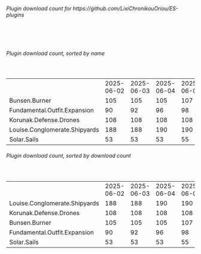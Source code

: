 <h6>Plugin download count for https://github.com/LixiChronikouOriou/ES-plugins</h6><br>
<br>
<h6>Plugin download count, sorted by name</h6><sub><sup><br>
<table>
	<tr>
		<td></td>
		<td>2025-06-02</td>
		<td>2025-06-03</td>
		<td>2025-06-04</td>
		<td>2025-06-05</td>
		<td>2025-06-06</td>
		<td>2025-06-07</td>
		<td>2025-06-08</td>
		<td>today +</td>
	</tr>
	<tr>
		<td>Bunsen.Burner</td>
		<td>105</td>
		<td>105</td>
		<td>105</td>
		<td>107</td>
		<td>107</td>
		<td>109</td>
		<td>109</td>
		<td></td>
	</tr>
	<tr>
		<td>Fundamental.Outfit.Expansion</td>
		<td>90</td>
		<td>92</td>
		<td>96</td>
		<td>98</td>
		<td>100</td>
		<td>106</td>
		<td>106</td>
		<td></td>
	</tr>
	<tr>
		<td>Korunak.Defense.Drones</td>
		<td>108</td>
		<td>108</td>
		<td>108</td>
		<td>108</td>
		<td>110</td>
		<td>112</td>
		<td>112</td>
		<td></td>
	</tr>
	<tr>
		<td>Louise.Conglomerate.Shipyards</td>
		<td>188</td>
		<td>188</td>
		<td>190</td>
		<td>190</td>
		<td>192</td>
		<td>194</td>
		<td>194</td>
		<td></td>
	</tr>
	<tr>
		<td>Solar.Sails</td>
		<td>53</td>
		<td>53</td>
		<td>53</td>
		<td>55</td>
		<td>55</td>
		<td>57</td>
		<td>57</td>
		<td></td>
	</tr>
</table>
</sub></sup>
<h6>Plugin download count, sorted by download count</h6><sub><sup><br>
<table>
	<tr>
		<td></td>
		<td>2025-06-02</td>
		<td>2025-06-03</td>
		<td>2025-06-04</td>
		<td>2025-06-05</td>
		<td>2025-06-06</td>
		<td>2025-06-07</td>
		<td>2025-06-08</td>
		<td>today +</td>
	</tr>
	<tr>
		<td>Louise.Conglomerate.Shipyards</td>
		<td>188</td>
		<td>188</td>
		<td>190</td>
		<td>190</td>
		<td>192</td>
		<td>194</td>
		<td>194</td>
		<td></td>
	</tr>
	<tr>
		<td>Korunak.Defense.Drones</td>
		<td>108</td>
		<td>108</td>
		<td>108</td>
		<td>108</td>
		<td>110</td>
		<td>112</td>
		<td>112</td>
		<td></td>
	</tr>
	<tr>
		<td>Bunsen.Burner</td>
		<td>105</td>
		<td>105</td>
		<td>105</td>
		<td>107</td>
		<td>107</td>
		<td>109</td>
		<td>109</td>
		<td></td>
	</tr>
	<tr>
		<td>Fundamental.Outfit.Expansion</td>
		<td>90</td>
		<td>92</td>
		<td>96</td>
		<td>98</td>
		<td>100</td>
		<td>106</td>
		<td>106</td>
		<td></td>
	</tr>
	<tr>
		<td>Solar.Sails</td>
		<td>53</td>
		<td>53</td>
		<td>53</td>
		<td>55</td>
		<td>55</td>
		<td>57</td>
		<td>57</td>
		<td></td>
	</tr>
</table>
</sub></sup>
